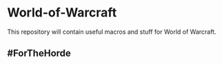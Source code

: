 # World-of-Warcraft

This repository will contain useful macros and stuff for World of Warcraft.

## #ForTheHorde
